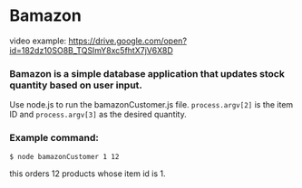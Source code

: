 # Bamazon
video example:
https://drive.google.com/open?id=182dz10SO8B_TQSImY8xc5fhtX7jV6X8D

### Bamazon is a simple database application that updates stock quantity based on user input. 

Use node.js to run the bamazonCustomer.js file. `process.argv[2]` is the item ID and `process.argv[3]` as the desired quantity.

### Example command:
`$ node bamazonCustomer 1 12`

this orders 12 products whose item id is 1.
